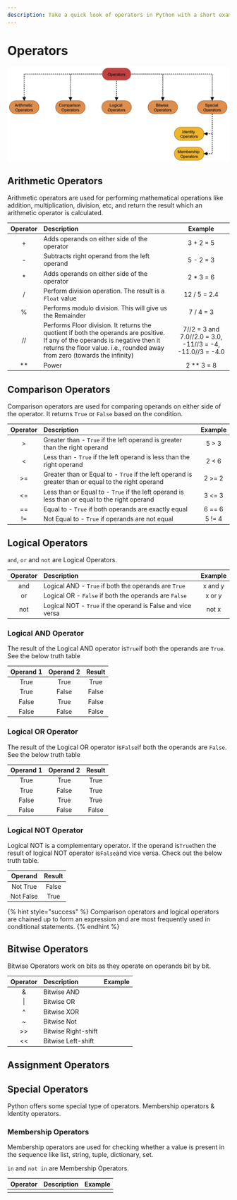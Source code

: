 ```yaml
---
description: Take a quick look of operators in Python with a short example.
---
```


# Operators

![Different operators supported by Python](.gitbook/assets/operators.png)

## Arithmetic Operators

Arithmetic operators are used for performing mathematical operations like addition, multiplication, division, etc, and return the result which an arithmetic operator is calculated.

| Operator |                                                     Description | Example |
| :---: | :--- | :---: |
| + | Adds operands on either side of the operator | 3 + 2 = 5 |
| - | Subtracts right operand from the left operand | 5 - 2 = 3 |
| \* | Adds operands on either side of the operator | 2 \* 3 = 6 |
| / | Perform division operation. The result is a `Float` value | 12 / 5 = 2.4 |
| % | Performs modulo division. This will give us the Remainder | 7 / 4 = 3 |
| // | Performs Floor division. It returns the quotient if both the operands are positive.  If any of the operands is negative then it returns the floor value. i.e., rounded away from zero \(towards the infinity\) | 7//2 = 3 and 7.0//2.0 = 3.0, -11//3 = -4, -11.0//3 = -4.0 |
| \*\* | Power | 2 \*\* 3 = 8 |

## Comparison Operators

Comparison operators are used for comparing operands on either side of the operator. It returns `True` or `False` based on the condition.

| Operator |                                                        Description | Example |
| :---: | :--- | :---: |
| &gt; | Greater than - `True` if the left operand is greater than the right operand | 5 &gt; 3 |
| &lt; | Less than - `True` if the left operand is less than the right operand | 2 &lt; 6 |
| &gt;= | Greater than or Equal to - `True` if the left operand is greater than or equal to the right operand | 2 &gt;= 2 |
| &lt;= | Less than or Equal to - `True`  if the left operand is less than or equal to the right operand |  3 &lt;= 3 |
| == | Equal to - `True` if  both operands are exactly equal  |  6 == 6 |
| != | Not Equal to - `True` if operands are not equal | 5 != 4 |

## Logical Operators

`and`, `or` and `not` are Logical Operators.

| Operator | Description | Example |
| :---: | :--- | :---: |
| and | Logical AND - `True` if both the operands are `True` | x and y |
| or | Logical OR - `False` if both the operands are `False` | x or y |
| not | Logical NOT - `True` if the operand is False and vice versa | not x |

### Logical AND Operator

The result of the Logical AND operator is`True`if both the operands are `True`. See the below truth table

| Operand 1 | Operand 2 | Result |
| :---: | :---: | :---: |
| True | True | True |
| True | False | False |
| False | True | False |
| False | False | False |

### Logical OR Operator

The result of the Logical OR operator is`False`if both the operands are `False`. See the below truth table

| Operand 1 | Operand 2 | Result |
| :---: | :---: | :---: |
| True | True | True |
| True | False | True |
| False | True | True |
| False | False | False |

### Logical NOT Operator

Logical NOT is a complementary operator. If the operand is`True`then the result of logical NOT operator is`False`and vice versa. Check out the below truth table.

| Operand | Result |
| :---: | :---: |
| Not True | False |
| Not False | True |

{% hint style="success" %}
Comparison operators and logical operators are chained up to form an expression and are most frequently used in conditional statements. 
{% endhint %}

## Bitwise Operators

Bitwise Operators work on bits as they operate on operands bit by bit.

| Operator | Description | Example |
| :---: | :--- | :---: |
| & | Bitwise AND  |  |
| \| | Bitwise OR |  |
| ^ | Bitwise XOR |  |
| ~ | Bitwise Not |  |
| &gt;&gt; | Bitwise Right-shift |  |
| &lt;&lt; | Bitwise Left-shift |  |

## Assignment Operators

## Special Operators

Python offers some special type of operators. Membership operators & Identity operators.

### Membership Operators

Membership operators are used for checking whether a value is present in the sequence like list, string, tuple, dictionary, set.

 `in` and `not in` are Membership Operators.

| Operator | Description | Example |
| :--- | :--- | :--- |
|  |  |  |




